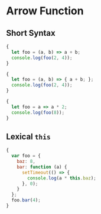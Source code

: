 # Arrow Function

## Short Syntax

```js
{
  let foo = (a, b) => a + b;
  console.log(foo(2, 4));
}
```

```js
{
  let foo = (a, b) => { a + b; };
  console.log(foo(2, 4));
}
```

```js
{
  let foo = a => a * 2;
  console.log(foo(8));
}
```

## Lexical `this`

```js
{
  var foo = {
    baz: 8,
    bar: function (a) {
      setTimeout(() => {
        console.log(a * this.baz);
      }, 0);
    }
  };
  foo.bar(4);
}
```
